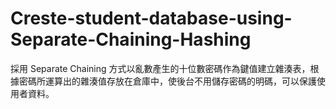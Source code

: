 # Creste-student-database-using-Separate-Chaining-Hashing
採用 Separate Chaining 方式以亂數產生的十位數密碼作為鍵值建立雜湊表，根據密碼所運算出的雜湊值存放在倉庫中，使後台不用儲存密碼的明碼，可以保護使用者資料。
